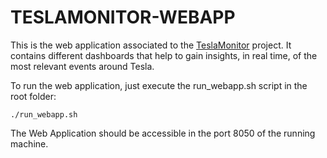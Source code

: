 # TESLAMONITOR-WEBAPP

This is the web application associated to the [TeslaMonitor](https://github.com/MiguelPeralvo/teslamonitor) project. It contains different dashboards that help to gain insights, in real time, of the most relevant events around Tesla. 

To run the web application, just execute the run_webapp.sh script in the root folder:

```
./run_webapp.sh

```

The Web Application should be accessible in the port 8050 of the running machine.
